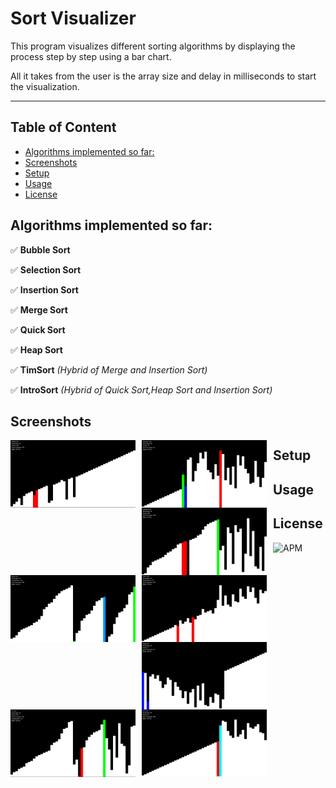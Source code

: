 # Sort Visualizer

This program visualizes different sorting algorithms by displaying the process step by step using a bar chart.

All it takes from the user is the array size and delay in milliseconds to start the visualization.  

---

## Table of Content

  - [Algorithms implemented so far:](#algorithms-implemented-so-far)
  - [Screenshots](#screenshots)
  - [Setup](#setup)
  - [Usage](#usage)
  - [License](#license)

## Algorithms implemented so far:

✅ **Bubble Sort**

✅ **Selection Sort**

✅ **Insertion Sort**

✅ **Merge Sort**

✅ **Quick Sort**

✅ **Heap Sort**

✅ **TimSort** _(Hybrid of Merge and       Insertion Sort)_

✅ **IntroSort** _(Hybrid of Quick Sort,Heap Sort and Insertion Sort)_

## Screenshots

<img src="screenshots/bubble-sort.png"
     alt="Bubble Sort"
     style="float: left; margin-right: 10px"
     width="200" /><img src="screenshots/selection-sort.png"
     alt="Selection Sort"
     style="float: left; margin-right: 10px"
     width="200" /><img src="screenshots/insertion-sort.png"
     alt="Insertion Sort"
     style="float: left; margin-right: 10px"
     width="200" /><img src="screenshots/merge-sort.png"
     alt="Merge Sort"
     style="float: left; margin-right: 10px"
     width="200" /><img src="screenshots/quick-sort.png"
     alt="Quick Sort"
     style="float: left; margin-right: 10px"
     width="200" /><img src="screenshots/heap-sort.png"
     alt="Heap Sort"
     style="float: left; margin-right: 10px"
     width="200" /><img src="screenshots/tim-sort.png"
     alt="Tim Sort"
     style="float: left; margin-right: 10px"
     width="200" /><img src="screenshots/intro-sort.png"
     alt="Intro Sort"
     style="float: left; margin-right: 10px"
     width="200" />

## Setup

## Usage

## License 
![APM](https://img.shields.io/apm/l/vim-mode?style=plastic)
